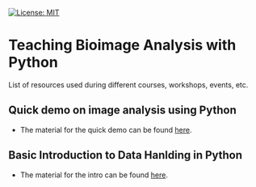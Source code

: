 [![License: MIT](https://img.shields.io/badge/License-MIT-yellow.svg)](https://opensource.org/licenses/MIT)

# Teaching Bioimage Analysis with Python

List of resources used during different courses, workshops, events, etc.

## Quick demo on image analysis using Python

* The material for the quick demo can be found [here](./quick_demo_220928).

## Basic Introduction to Data Hanlding in Python

* The material for the intro can be found [here](./basic-data-handling).
